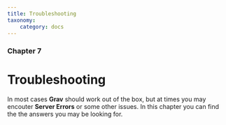 ```yaml
---
title: Troubleshooting
taxonomy:
    category: docs
---
```


### Chapter 7

# Troubleshooting

In most cases **Grav** should work out of the box, but at times you may encouter **Server Errors** or some other issues.  In this chapter you can find the the answers you may be looking for.
